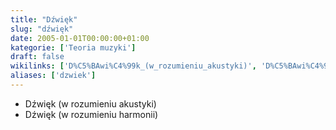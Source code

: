 ```yaml
---
title: "Dźwięk"
slug: "dźwięk"
date: 2005-01-01T00:00:00+01:00
kategorie: ['Teoria muzyki']
draft: false
wikilinks: ['D%C5%BAwi%C4%99k_(w_rozumieniu_akustyki)', 'D%C5%BAwi%C4%99k_(w_rozumieniu_harmonii)']
aliases: ['dzwiek']
---
```

  - Dźwięk (w rozumieniu
    akustyki)<!-- link nie odnosił się do niczego: 'Dźwięk' ('content/książka/Dźwięk.md') links to 'Dźwięk_\\(w_rozumieniu_akustyki\\)' ('content/książka/Dźwięk_\\(w_rozumieniu_akustyki\\).md') and that does not exist -->
  - Dźwięk (w rozumieniu
    harmonii)<!-- link nie odnosił się do niczego: 'Dźwięk' ('content/książka/Dźwięk.md') links to 'Dźwięk_\\(w_rozumieniu_harmonii\\)' ('content/książka/Dźwięk_\\(w_rozumieniu_harmonii\\).md') and that does not exist -->

